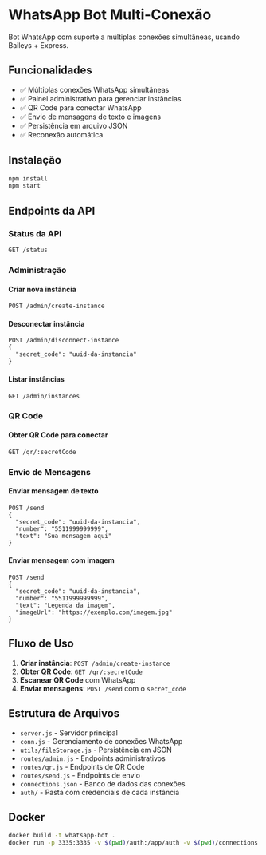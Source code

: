 # WhatsApp Bot Multi-Conexão

Bot WhatsApp com suporte a múltiplas conexões simultâneas, usando Baileys + Express.

## Funcionalidades

- ✅ Múltiplas conexões WhatsApp simultâneas
- ✅ Painel administrativo para gerenciar instâncias
- ✅ QR Code para conectar WhatsApp
- ✅ Envio de mensagens de texto e imagens
- ✅ Persistência em arquivo JSON
- ✅ Reconexão automática

## Instalação

```bash
npm install
npm start
```

## Endpoints da API

### Status da API
```
GET /status
```

### Administração

#### Criar nova instância
```
POST /admin/create-instance
```

#### Desconectar instância
```
POST /admin/disconnect-instance
{
  "secret_code": "uuid-da-instancia"
}
```

#### Listar instâncias
```
GET /admin/instances
```

### QR Code

#### Obter QR Code para conectar
```
GET /qr/:secretCode
```

### Envio de Mensagens

#### Enviar mensagem de texto
```
POST /send
{
  "secret_code": "uuid-da-instancia",
  "number": "5511999999999",
  "text": "Sua mensagem aqui"
}
```

#### Enviar mensagem com imagem
```
POST /send
{
  "secret_code": "uuid-da-instancia",
  "number": "5511999999999",
  "text": "Legenda da imagem",
  "imageUrl": "https://exemplo.com/imagem.jpg"
}
```

## Fluxo de Uso

1. **Criar instância**: `POST /admin/create-instance`
2. **Obter QR Code**: `GET /qr/:secretCode`
3. **Escanear QR Code** com WhatsApp
4. **Enviar mensagens**: `POST /send` com o `secret_code`

## Estrutura de Arquivos

- `server.js` - Servidor principal
- `conn.js` - Gerenciamento de conexões WhatsApp
- `utils/fileStorage.js` - Persistência em JSON
- `routes/admin.js` - Endpoints administrativos
- `routes/qr.js` - Endpoints de QR Code
- `routes/send.js` - Endpoints de envio
- `connections.json` - Banco de dados das conexões
- `auth/` - Pasta com credenciais de cada instância

## Docker

```bash
docker build -t whatsapp-bot .
docker run -p 3335:3335 -v $(pwd)/auth:/app/auth -v $(pwd)/connections.json:/app/connections.json whatsapp-bot
```